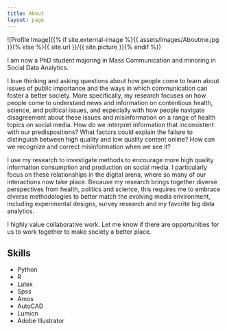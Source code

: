 ```yaml
---
title: About
layout: page
---
```

![Profile Image]({% if site.external-image %}{{ assets/images/Aboutme.jpg }}{% else %}{{ site.url }}/{{ site.picture }}{% endif %})

<p>I am now a PhD student majoring in Mass Communication and minoring in Social Data Analytics. </p> 

<p>I love thinking and asking questions about how people come to learn about issues of public importance and the ways in which communication can foster a better society. More specifically, my research focuses on how people come to understand news and information on contentious health, science, and political issues, and especially with how people navigate disagreement about these issues and misinformation on a range of health topics on social media. How do we interpret information that inconsistent with our predispositions? What factors could explain the failure to distinguish between high quality and low quality content online? How can we recognize and correct misinformation when we see it?</p>

<p> I use my research to investigate methods to encourage more high quality information consumption and production on social media. I particularly focus on these relationships in the digital arena, where so many of our interactions now take place. Because my research brings together diverse perspectives from health, politics and science, this requires me to embrace diverse methodologies to better match the evolving media environment, including experimental designs, survey research and my favorite big data analytics. </p>

<p> I highly value collaborative work. Let me know if there are opportunities for us to work together to make society a better place. </p>

<h2>Skills</h2>

<ul class="skill-list">
	<li>Python</li>
	<li>R</li>
	<li>Latex</li>
	<li>Spss</li>
	<li>Amos</li>
	<li>AutoCAD</li>
	<li>Lumion</li>
	<li>Adobe Illustrator</li>
</ul>
